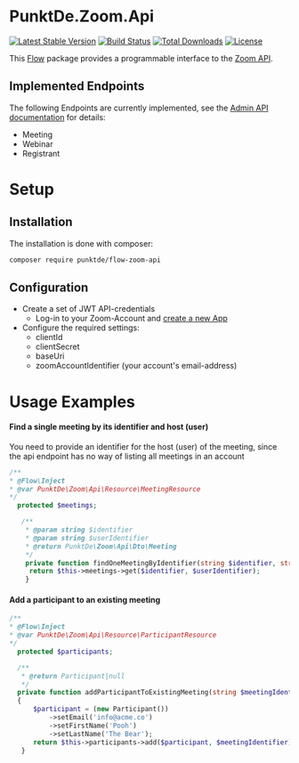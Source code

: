# PunktDe.Zoom.Api

[![Latest Stable Version](https://poser.pugx.org/punktDe/flow-zoom-api/v/stable)](https://packagist.org/packages/punktDe/flow-zoom-api) [![Build Status](https://travis-ci.org/punktDe/zoom-api.svg?branch=master)](https://travis-ci.org/punktDe/zoom-api) [![Total Downloads](https://poser.pugx.org/punktDe/flow-zoom-api/downloads)](https://packagist.org/packages/punktDe/flow-zoom-api) [![License](https://poser.pugx.org/punktDe/flow-zoom-api/license)](https://packagist.org/packages/punktDe/flow-zoom-api)

This [Flow](https://flow.neos.io) package provides a programmable interface to the [Zoom API](https://marketplace.zoom.us/docs/api-reference/zoom-api/).

## Implemented Endpoints
The following Endpoints are currently implemented, see the [Admin API documentation](https://marketplace.zoom.us/docs/api-reference/zoom-api/) for details:

* Meeting
* Webinar
* Registrant

# Setup

## Installation

The installation is done with composer:

```bash
composer require punktde/flow-zoom-api
```

## Configuration

* Create a set of JWT API-credentials
    * Log-in to your Zoom-Account and [create a new App](https://marketplace.zoom.us/develop/create)   
* Configure the required settings:
    * clientId
    * clientSecret
    * baseUri
    * zoomAccountIdentifier (your account's email-address) 

# Usage Examples

#### Find a single meeting by its identifier and host (user)
You need to provide an identifier for the host (user) of the meeting, since the api endpoint has no way of listing all meetings in an account

```php
/**
* @Flow\Inject
* @var PunktDe\Zoom\Api\Resource\MeetingResource
*/
  protected $meetings;

   /**
    * @param string $identifier
    * @param string $userIdentifier
    * @return PunktDe\Zoom\Api\Dto\Meeting
    */
    private function findOneMeetingByIdentifier(string $identifier, string $userIdentifier): PunktDe\Zoom\Api\Dto\Product {
     return $this->meetings->get($identifier, $userIdentifier);
    }

 ```  

#### Add a participant to an existing meeting

```php
/**
* @Flow\Inject
* @var PunktDe\Zoom\Api\Resource\ParticipantResource
*/
  protected $participants;

  /**
   * @return Participant|null
   */
  private function addParticipantToExistingMeeting(string $meetingIdentifier): ?PunktDe\Zoom\Api\Dto\Participant
  {
      $participant = (new Participant())
          ->setEmail('info@acme.co')
          ->setFirstName('Pooh')
          ->setLastName('The Bear');
      return $this->participants->add($participant, $meetingIdentifier);
   }
```